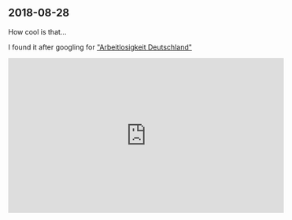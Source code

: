 ## 2018-08-28

How cool is that... 

I found it after googling for ["Arbeitlosigkeit Deutschland"](https://www.google.de/publicdata/explore?ds=z8o7pt6rd5uqa6_&met_y=unemployment_rate&hl=de&dl=de#!ctype=l&strail=false&bcs=d&nselm=h&met_y=unemployment_rate&fdim_y=seasonality:sa&scale_y=lin&ind_y=false&rdim=country_group&idim=country_group:eu:non-eu&idim=country:el:de&ifdim=country_group&hl=de&dl=de&ind=false)

<iframe width="560" height="315" src="https://www.youtube.com/embed/AM6w_tUlIn4" frameborder="0" allow="autoplay; encrypted-media" allowfullscreen></iframe>